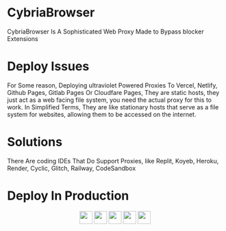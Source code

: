 # CybriaBrowser

CybriaBrowser Is A Sophisticated Web Proxy Made to Bypass blocker Extensions

# Deploy Issues

For Some reason, Deploying ultraviolet Powered Proxies To Vercel, Netlify, Github Pages, Gitlab Pages Or Cloudfare Pages, They are static hosts, they just act as a web facing file system, you need the actual proxy for this to work. In Simplified Terms, They are like stationary hosts that serve as a file system for websites, allowing them to be accessed on the internet.

# Solutions

There Are coding IDEs That Do Support Proxies, like Replit, Koyeb, Heroku, Render, Cyclic, Glitch, Railway, CodeSandbox

# Deploy In Production

<div align="center">
    <a href="https://app.cyclic.sh/api/app/deploy/amethystnetwork-dev/Hypertabs"><img height="30px" src="https://img.shields.io/badge/cyclic-2e59c7.svg?style=for-the-badge&logo=cyclic&logoColor=white"><img></a>
    <a href="https://render.com/deploy?repo=https://github.com/amethystnetwork-dev/Hypertabs"><img height="30px" src="https://img.shields.io/badge/render-4f65f1.svg?style=for-the-badge&logo=render&logoColor=46e3b7"><img></a>
    <a href="https://amethystnetwork-dev.github.io/utils/deploy/heroku?repo=Hypertabs"><img height="30px" src="https://img.shields.io/badge/heroku-%23430098.svg?style=for-the-badge&logo=heroku&logoColor=white"><img></a>
    <a href="https://replit.com/github/CybriaTech/CybriaBrowser"><img height="30px" src="https://amethystnetwork-dev.github.io/assets/replit.svg"><img></a>
    <a href="https://railway.app/new/template/EBnCyy?referralCode=8zUUBB"><img height="30px" src="https://img.shields.io/badge/Railway-%234f0599.svg?style=for-the-badge&logo=railway&logoColor=white"><img></a>
</div>

